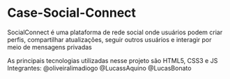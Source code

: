 # Case-Social-Connect

SocialConnect é uma plataforma de rede social onde usuários podem criar perfis, compartilhar atualizações, seguir outros usuários e interagir por meio de mensagens privadas

As principais tecnologias utilizadas nesse projeto são HTML5, CSS3 e JS
Integrantes:
@oliveiralimadiogo
@LucassAquino
@LucasBonato
